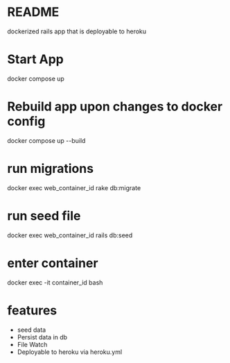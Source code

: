 # README
dockerized rails app that is deployable to heroku
# Start App
docker compose up

# Rebuild app upon changes to docker config
docker compose up --build

# run migrations
docker exec web_container_id rake db:migrate

# run seed file
docker exec web_container_id rails db:seed

# enter container
docker exec -it container_id bash


# features
- seed data
- Persist data in db
- File Watch
- Deployable to heroku via heroku.yml
